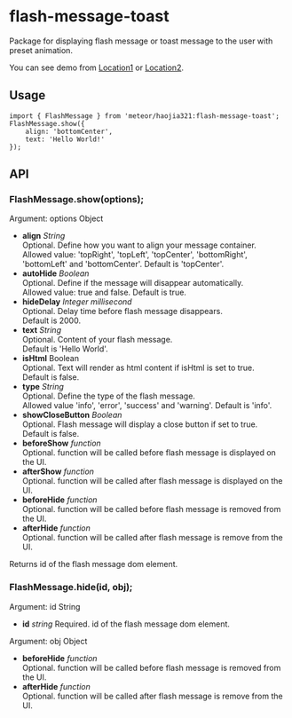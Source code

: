 # flash-message-toast
Package for displaying flash message or toast message to the user with preset animation.

You can see demo from [Location1](http://www.haojia.space/flash-message-toast) or [Location2](https://haojia.herokuapp.com/flash-message-toast).

## Usage
    import { FlashMessage } from 'meteor/haojia321:flash-message-toast';   
    FlashMessage.show({  
        align: 'bottomCenter',  
        text: 'Hello World!'  
    });  

## API
### FlashMessage.show(options);  
Argument: options Object
* **align** _String_  
Optional. Define how you want to align your message container.   
Allowed value: 'topRight', 'topLeft', 'topCenter', 'bottomRight', 'bottomLeft' and 'bottomCenter'. Default is 'topCenter'.
* **autoHide** _Boolean_  
Optional. Define if the message will disappear automatically.  
Allowed value: true and false. Default is true.   
* **hideDelay** _Integer millisecond_  
Optional. Delay time before flash message disappears.  
Default is 2000.  
* **text** _String_  
Optional. Content of your flash message.  
Default is 'Hello World'.   
* **isHtml** Boolean  
Optional. Text will render as html content if isHtml is set to true.  
Default is false.   
* **type** _String_  
Optional. Define the type of the flash message.  
Allowed value 'info', 'error', 'success' and 'warning'. Default is 'info'.  
* **showCloseButton** _Boolean_  
Optional. Flash message will display a close button if set to true.  
Default is false.  
* **beforeShow** _function_  
Optional. function will be called before flash message is displayed on the UI.  
* **afterShow** _function_  
Optional. function will be called after flash message is displayed on the UI.  
* **beforeHide** _function_  
Optional. function will be called before flash message is removed from the UI.  
* **afterHide** _function_  
Optional. function will be called after flash message is remove from the UI.  

Returns id of the flash message dom element.

### FlashMessage.hide(id, obj);  
Argument: id String
* **id** _string_
Required. id of the flash message dom element.  

Argument: obj Object
* **beforeHide** _function_  
Optional. function will be called before flash message is removed from the UI.  
* **afterHide** _function_  
Optional. function will be called after flash message is remove from the UI.  